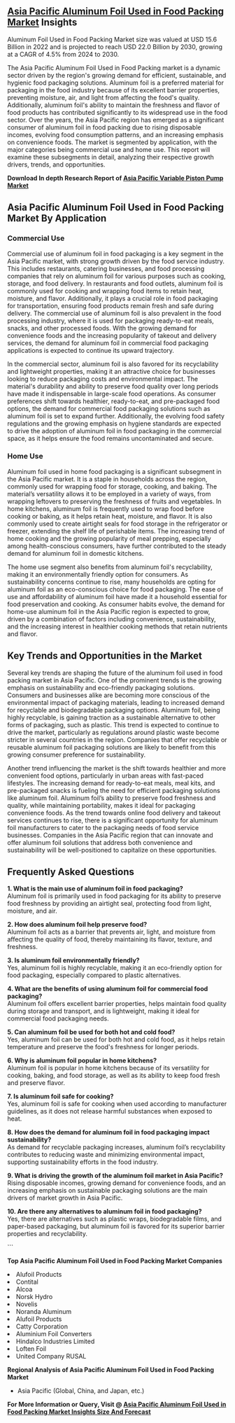<h2><a href="https://www.verifiedmarketreports.com/download-sample/?rid=52945&amp;utm_source=Github-Feb&amp;utm_medium=225" target="_blank">Asia Pacific Aluminum Foil Used in Food Packing Market</a> Insights</h2><p>Aluminum Foil Used in Food Packing Market size was valued at USD 15.6 Billion in 2022 and is projected to reach USD 22.0 Billion by 2030, growing at a CAGR of 4.5% from 2024 to 2030.</p><p><p>The Asia Pacific Aluminum Foil Used in Food Packing market is a dynamic sector driven by the region's growing demand for efficient, sustainable, and hygienic food packaging solutions. Aluminum foil is a preferred material for packaging in the food industry because of its excellent barrier properties, preventing moisture, air, and light from affecting the food's quality. Additionally, aluminum foil's ability to maintain the freshness and flavor of food products has contributed significantly to its widespread use in the food sector. Over the years, the Asia Pacific region has emerged as a significant consumer of aluminum foil in food packing due to rising disposable incomes, evolving food consumption patterns, and an increasing emphasis on convenience foods. The market is segmented by application, with the major categories being commercial use and home use. This report will examine these subsegments in detail, analyzing their respective growth drivers, trends, and opportunities. <p><strong>Download In depth Research Report of <a href="https://www.verifiedmarketreports.com/download-sample/?rid=236118&amp;utm_source=Pulse-Dec&amp;utm_medium=225" target="_blank">Asia Pacific Variable Piston Pump Market</a></strong></p></p> <h2>Asia Pacific Aluminum Foil Used in Food Packing Market By Application</h2> <h3>Commercial Use</h3> <p>Commercial use of aluminum foil in food packaging is a key segment in the Asia Pacific market, with strong growth driven by the food service industry. This includes restaurants, catering businesses, and food processing companies that rely on aluminum foil for various purposes such as cooking, storage, and food delivery. In restaurants and food outlets, aluminum foil is commonly used for cooking and wrapping food items to retain heat, moisture, and flavor. Additionally, it plays a crucial role in food packaging for transportation, ensuring food products remain fresh and safe during delivery. The commercial use of aluminum foil is also prevalent in the food processing industry, where it is used for packaging ready-to-eat meals, snacks, and other processed foods. With the growing demand for convenience foods and the increasing popularity of takeout and delivery services, the demand for aluminum foil in commercial food packaging applications is expected to continue its upward trajectory. <p>In the commercial sector, aluminum foil is also favored for its recyclability and lightweight properties, making it an attractive choice for businesses looking to reduce packaging costs and environmental impact. The material's durability and ability to preserve food quality over long periods have made it indispensable in large-scale food operations. As consumer preferences shift towards healthier, ready-to-eat, and pre-packaged food options, the demand for commercial food packaging solutions such as aluminum foil is set to expand further. Additionally, the evolving food safety regulations and the growing emphasis on hygiene standards are expected to drive the adoption of aluminum foil in food packaging in the commercial space, as it helps ensure the food remains uncontaminated and secure. <h3>Home Use</h3> <p>Aluminum foil used in home food packaging is a significant subsegment in the Asia Pacific market. It is a staple in households across the region, commonly used for wrapping food for storage, cooking, and baking. The material’s versatility allows it to be employed in a variety of ways, from wrapping leftovers to preserving the freshness of fruits and vegetables. In home kitchens, aluminum foil is frequently used to wrap food before cooking or baking, as it helps retain heat, moisture, and flavor. It is also commonly used to create airtight seals for food storage in the refrigerator or freezer, extending the shelf life of perishable items. The increasing trend of home cooking and the growing popularity of meal prepping, especially among health-conscious consumers, have further contributed to the steady demand for aluminum foil in domestic kitchens. <p>The home use segment also benefits from aluminum foil's recyclability, making it an environmentally friendly option for consumers. As sustainability concerns continue to rise, many households are opting for aluminum foil as an eco-conscious choice for food packaging. The ease of use and affordability of aluminum foil have made it a household essential for food preservation and cooking. As consumer habits evolve, the demand for home-use aluminum foil in the Asia Pacific region is expected to grow, driven by a combination of factors including convenience, sustainability, and the increasing interest in healthier cooking methods that retain nutrients and flavor. <h2>Key Trends and Opportunities in the Market</h2> <p>Several key trends are shaping the future of the aluminum foil used in food packing market in Asia Pacific. One of the prominent trends is the growing emphasis on sustainability and eco-friendly packaging solutions. Consumers and businesses alike are becoming more conscious of the environmental impact of packaging materials, leading to increased demand for recyclable and biodegradable packaging options. Aluminum foil, being highly recyclable, is gaining traction as a sustainable alternative to other forms of packaging, such as plastic. This trend is expected to continue to drive the market, particularly as regulations around plastic waste become stricter in several countries in the region. Companies that offer recyclable or reusable aluminum foil packaging solutions are likely to benefit from this growing consumer preference for sustainability. <p>Another trend influencing the market is the shift towards healthier and more convenient food options, particularly in urban areas with fast-paced lifestyles. The increasing demand for ready-to-eat meals, meal kits, and pre-packaged snacks is fueling the need for efficient packaging solutions like aluminum foil. Aluminum foil’s ability to preserve food freshness and quality, while maintaining portability, makes it ideal for packaging convenience foods. As the trend towards online food delivery and takeout services continues to rise, there is a significant opportunity for aluminum foil manufacturers to cater to the packaging needs of food service businesses. Companies in the Asia Pacific region that can innovate and offer aluminum foil solutions that address both convenience and sustainability will be well-positioned to capitalize on these opportunities. <h2>Frequently Asked Questions</h2> <p><strong>1. What is the main use of aluminum foil in food packaging?</strong><br>Aluminum foil is primarily used in food packaging for its ability to preserve food freshness by providing an airtight seal, protecting food from light, moisture, and air.</p> <p><strong>2. How does aluminum foil help preserve food?</strong><br>Aluminum foil acts as a barrier that prevents air, light, and moisture from affecting the quality of food, thereby maintaining its flavor, texture, and freshness.</p> <p><strong>3. Is aluminum foil environmentally friendly?</strong><br>Yes, aluminum foil is highly recyclable, making it an eco-friendly option for food packaging, especially compared to plastic alternatives.</p> <p><strong>4. What are the benefits of using aluminum foil for commercial food packaging?</strong><br>Aluminum foil offers excellent barrier properties, helps maintain food quality during storage and transport, and is lightweight, making it ideal for commercial food packaging needs.</p> <p><strong>5. Can aluminum foil be used for both hot and cold food?</strong><br>Yes, aluminum foil can be used for both hot and cold food, as it helps retain temperature and preserve the food's freshness for longer periods.</p> <p><strong>6. Why is aluminum foil popular in home kitchens?</strong><br>Aluminum foil is popular in home kitchens because of its versatility for cooking, baking, and food storage, as well as its ability to keep food fresh and preserve flavor.</p> <p><strong>7. Is aluminum foil safe for cooking?</strong><br>Yes, aluminum foil is safe for cooking when used according to manufacturer guidelines, as it does not release harmful substances when exposed to heat.</p> <p><strong>8. How does the demand for aluminum foil in food packaging impact sustainability?</strong><br>As demand for recyclable packaging increases, aluminum foil’s recyclability contributes to reducing waste and minimizing environmental impact, supporting sustainability efforts in the food industry.</p> <p><strong>9. What is driving the growth of the aluminum foil market in Asia Pacific?</strong><br>Rising disposable incomes, growing demand for convenience foods, and an increasing emphasis on sustainable packaging solutions are the main drivers of market growth in Asia Pacific.</p> <p><strong>10. Are there any alternatives to aluminum foil in food packaging?</strong><br>Yes, there are alternatives such as plastic wraps, biodegradable films, and paper-based packaging, but aluminum foil is favored for its superior barrier properties and recyclability.</p> ```</p><p><strong>Top Asia Pacific Aluminum Foil Used in Food Packing Market Companies</strong></p><div data-test-id=""><p><li>Alufoil Products</li><li> Contital</li><li> Alcoa</li><li> Norsk Hydro</li><li> Novelis</li><li> Noranda Aluminum</li><li> Alufoil Products</li><li> Catty Corporation</li><li> Aluminium Foil Converters</li><li> Hindalco Industries Limited</li><li> Loften Foil</li><li> United Company RUSAL</li></p><div><strong>Regional Analysis of&nbsp;Asia Pacific Aluminum Foil Used in Food Packing Market</strong></div><ul><li dir="ltr"><p dir="ltr">Asia Pacific (Global, China, and Japan, etc.)</p></li></ul><p><strong>For More Information or Query, Visit @&nbsp;</strong><strong><a href="https://www.verifiedmarketreports.com/product/global-aluminum-foil-used-in-food-packing-market-2019-by-manufacturers-regions-type-and-application-forecast-to-2024/?utm_source=Github-Feb&amp;utm_medium=225" target="_blank">Asia Pacific Aluminum Foil Used in Food Packing Market Insights Size And Forecast</a></strong></p></div><h2>&nbsp;</h2><div data-test-id="">&nbsp;</div>
